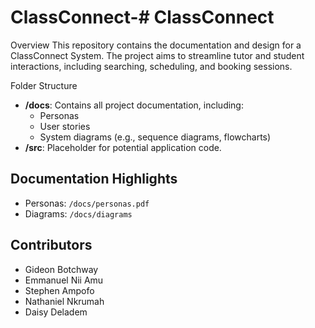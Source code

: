 # ClassConnect-# ClassConnect

Overview
This repository contains the documentation and design for a ClassConnect System. The project aims to streamline tutor and student interactions, including searching, scheduling, and booking sessions.

Folder Structure
- **/docs**: Contains all project documentation, including:
  - Personas
  - User stories
  - System diagrams (e.g., sequence diagrams, flowcharts)
- **/src**: Placeholder for potential application code.

## Documentation Highlights
- Personas: `/docs/personas.pdf`
- Diagrams: `/docs/diagrams`

## Contributors
- Gideon Botchway
- Emmanuel Nii Amu
- Stephen Ampofo
- Nathaniel Nkrumah
- Daisy Deladem
